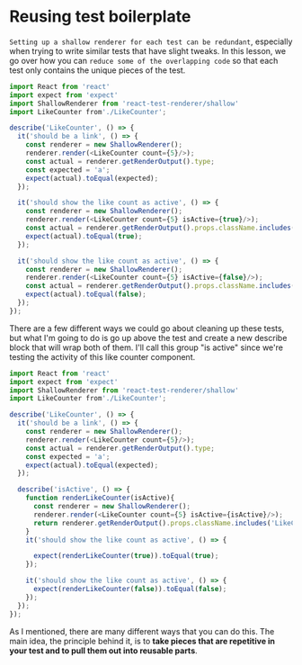 # Reusing test boilerplate
`Setting up a shallow renderer for each test can be redundant`, especially when trying to write similar tests that have slight tweaks. In this lesson, we go over how you can `reduce some of the overlapping code` so that each test only contains the unique pieces of the test.

```javascript
import React from 'react'
import expect from 'expect'
import ShallowRenderer from 'react-test-renderer/shallow'
import LikeCounter from'./LikeCounter';

describe('LikeCounter', () => {
  it('should be a link', () => {
    const renderer = new ShallowRenderer();
    renderer.render(<LikeCounter count={5}/>);
    const actual = renderer.getRenderOutput().type;
    const expected = 'a';
    expect(actual).toEqual(expected);
  });

  it('should show the like count as active', () => {
    const renderer = new ShallowRenderer();
    renderer.render(<LikeCounter count={5} isActive={true}/>);
    const actual = renderer.getRenderOutput().props.className.includes('LikeCounter--active');
    expect(actual).toEqual(true);
  });

  it('should show the like count as active', () => {
    const renderer = new ShallowRenderer();
    renderer.render(<LikeCounter count={5} isActive={false}/>);
    const actual = renderer.getRenderOutput().props.className.includes('LikeCounter--active');
    expect(actual).toEqual(false);
  });
});
```

There are a few different ways we could go about cleaning up these tests, but what I'm going to do is go up above the test and create a new describe block that will wrap both of them. I'll call this group "is active" since we're testing the activity of this like counter component.

```javascript
import React from 'react'
import expect from 'expect'
import ShallowRenderer from 'react-test-renderer/shallow'
import LikeCounter from'./LikeCounter';

describe('LikeCounter', () => {
  it('should be a link', () => {
    const renderer = new ShallowRenderer();
    renderer.render(<LikeCounter count={5}/>);
    const actual = renderer.getRenderOutput().type;
    const expected = 'a';
    expect(actual).toEqual(expected);
  });

  describe('isActive', () => {
    function renderLikeCounter(isActive){
      const renderer = new ShallowRenderer();
      renderer.render(<LikeCounter count={5} isActive={isActive}/>);
      return renderer.getRenderOutput().props.className.includes('LikeCounter--active');
    }
    it('should show the like count as active', () => {

      expect(renderLikeCounter(true)).toEqual(true);
    });

    it('should show the like count as active', () => {
      expect(renderLikeCounter(false)).toEqual(false);
    });
  });
});
```

As I mentioned, there are many different ways that you can do this. The main idea, the principle behind it, is to **take pieces that are repetitive in your test and to pull them out into reusable parts**.